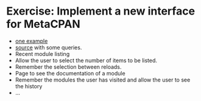 # Exercise: Implement a new interface for MetaCPAN

* [one example](http://cpan.perlmaven.com/)
* [source](https://github.com/szabgab/metacpanjs) with some queries.
* Recent module listing
* Allow the user to select the number of items to be listed.
* Remember the selection between reloads.
* Page to see the documentation of a module
* Remember the modules the user has visited and allow the user to see the history
* ...



